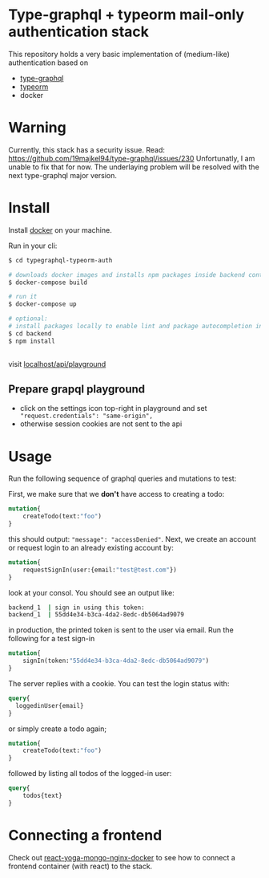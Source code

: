 # Type-graphql + typeorm mail-only authentication stack

This repository holds a very basic implementation of (medium-like) authentication based on 
* [type-graphql](https://github.com/19majkel94/type-graphql)
* [typeorm](https://github.com/typeorm/typeorm)
* docker

# Warning
Currently, this stack has a security issue. 
Read: https://github.com/19majkel94/type-graphql/issues/230
Unfortunatly, I am unable to fix that for now.
The underlaying problem will be resolved with the next type-graphql major version.

# Install
Install [docker](https://www.docker.com/) on your machine.

Run in your cli:
```bash
$ cd typegraphql-typeorm-auth

# downloads docker images and installs npm packages inside backend container
$ docker-compose build 

# run it
$ docker-compose up    

# optional:
# install packages locally to enable lint and package autocompletion in vs code
$ cd backend 
$ npm install   
           
```

visit [localhost/api/playground](http://localhost/api/playground)

## Prepare grapql playground
* click on the settings icon top-right in playground and set ``` "request.credentials": "same-origin",```
* otherwise session cookies are not sent to the api

# Usage
Run the following sequence of graphql queries and mutations to test:

First, we make sure that we **don't** have access to creating a todo:
```graphql
mutation{
    createTodo(text:"foo")
}
```
this should output: `"message": "accessDenied"`. Next, we create an account or request login to an already existing account by:
 
```graphql
mutation{
    requestSignIn(user:{email:"test@test.com"})
}
```
look at your consol. You should see an output like:
```bash
backend_1  | sign in using this token:
backend_1  | 55dd4e34-b3ca-4da2-8edc-db5064ad9079
```
in production, the printed token is sent to the user via email. Run the following for a test sign-in

```graphql
mutation{
    signIn(token:"55dd4e34-b3ca-4da2-8edc-db5064ad9079")
}
```
The server replies with a cookie. You can test the login status with:
```graphql
query{
  loggedinUser{email}
}
```
or simply create a todo again;
```graphql
mutation{
    createTodo(text:"foo")
}
```
followed by listing all todos of the logged-in user:
```graphql
query{
    todos{text}
}
```
# Connecting a frontend
Check out [react-yoga-mongo-nginx-docker](https://github.com/breytex/react-yoga-mongo-nginx-docker) to see how to connect a frontend container (with react) to the stack.